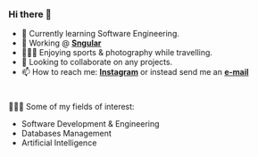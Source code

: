 ### Hi there 👋
- 🌱 Currently learning Software Engineering.
- 💼 Working @ __[Sngular](https://coru.net)__
- 🏄🏽‍♂️ Enjoying sports & photography while travelling.
- 🤝 Looking to collaborate on any projects.
- 📫 How to reach me: __[Instagram](https://instagram.com/thelifeofalien)__ or instead send me an __[e-mail](mailto:24adrian.garcia@gmail.com)__
#
🧑🏻‍💻 Some of my fields of interest:
- Software Development & Engineering
- Databases Management
- Artificial Intelligence

